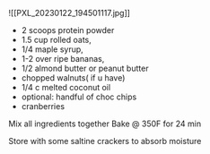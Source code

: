 
![[PXL_20230122_194501117.jpg]]

- 2 scoops protein powder
- 1.5 cup rolled oats, 
- 1/4 maple syrup, 
- 1-2 over ripe bananas, 
- 1/2 almond butter or peanut butter
- chopped walnuts( if u have)
- 1/4 c melted coconut oil
- optional: handful of choc chips
- cranberries

Mix all ingredients together
Bake @ 350F for 24 min

Store with some saltine crackers to absorb moisture 